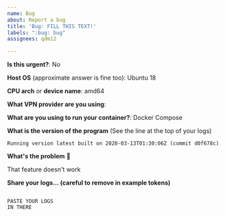 ```yaml
---
name: Bug
about: Report a bug
title: 'Bug: FILL THIS TEXT!'
labels: ":bug: bug"
assignees: qdm12

---
```


<!---
⚠️ Answer the following or I'll insta-close your issue
-->

**Is this urgent?**: No

**Host OS** (approximate answer is fine too): Ubuntu 18

**CPU arch** or **device name**: amd64

**What VPN provider are you using**:

**What are you using to run your container?**: Docker Compose

**What is the version of the program** (See the line at the top of your logs)

```
Running version latest built on 2020-03-13T01:30:06Z (commit d0f678c)
```

**What's the problem** 🤔

That feature doesn't work

**Share your logs... (careful to remove in example tokens)**

```log

PASTE YOUR LOGS
IN THERE

```
